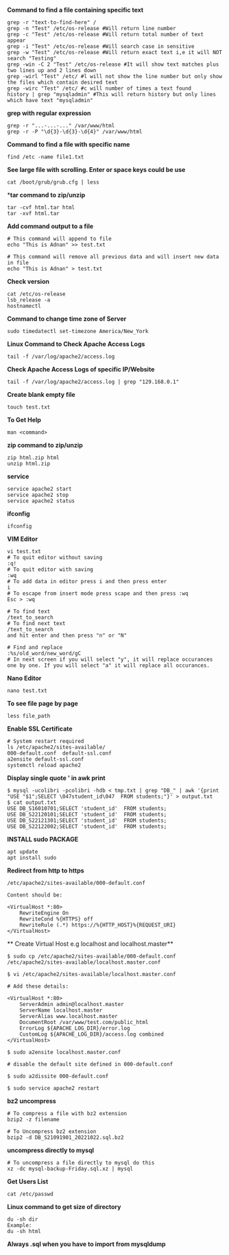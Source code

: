 **Command to find a file containing specific text**
```
grep -r "text-to-find-here" /
grep -n "Test" /etc/os-release #Will return line number
grep -c "Test" /etc/os-release #Will return total number of text appear
grep -i "Test" /etc/os-release #Will search case in sensitive
grep -w "Test" /etc/os-release #Will return exact text i,e it will NOT search "Testing"
grep -win -C 2 "Test" /etc/os-release #It will show text matches plus two lines up and 2 lines down
grep -wirl "Test" /etc/ #l will not show the line number but only show the files which contain desired text
grep -wirc "Test" /etc/ #c will number of times a text found
history | grep "mysqladmin" #This will return history but only lines which have text "mysqladmin"
```


**grep with regular expression**
```
grep -r "...-...-..." /var/www/html
grep -r -P "\d{3}-\d{3}-\d{4}" /var/www/html
```


**Command to find a file with specific name**
```
find /etc -name file1.txt
```

**See large file with scrolling. Enter or space keys could be use**
```
cat /boot/grub/grub.cfg | less
```

***tar command to zip/unzip**
```
tar -cvf html.tar html
tar -xvf html.tar
```

**Add command output to a file**
```
# This command will append to file
echo "This is Adnan" >> test.txt

# This command will remove all previous data and will insert new data in file
echo "This is Adnan" > test.txt
```

**Check version**
```
cat /etc/os-release
lsb_release -a
hostnamectl
```

**Command to change time zone of Server**
```
sudo timedatectl set-timezone America/New_York
```
**Linux Command to Check Apache Access Logs**
```
tail -f /var/log/apache2/access.log
```
**Check Apache Access Logs of specific IP/Website**
```
tail -f /var/log/apache2/access.log | grep "129.168.0.1"
```
**Create blank empty file**
```
touch test.txt
```
**To Get Help**
```
man <command>
```
**zip command to zip/unzip**
```
zip html.zip html
unzip html.zip
```
**service**
```
service apache2 start
service apache2 stop
service apache2 status
```
**ifconfig**
```
ifconfig
```

**VIM Editor**
```
vi test.txt
# To quit editor without saving
:q!
# To quit editor with saving
:wq
# To add data in editor press i and then press enter
i
# To escape from insert mode press scape and then press :wq
Esc > :wq

# To find text
/text_to_search
# To find next text
/text_to_search
and hit enter and then press "n" or "N"

# Find and replace
:%s/old_word/new_word/gC
# In next screen if you will select "y", it will replace occurances one by one. If you will select "a" it will replace all occurances.
```
**Nano Editor**
```
nano test.txt
```
**To see file page by page**
```
less file_path
```
**Enable SSL Certificate**
```
# System restart required
ls /etc/apache2/sites-available/
000-default.conf  default-ssl.conf
a2ensite default-ssl.conf
systemctl reload apache2
```
**Display single quote ' in awk print**
```
$ mysql -ucolibri -pcolibri -hdb < tmp.txt | grep "DB_" | awk '{print "USE "$1";SELECT \047student_id\047  FROM students;"}' > output.txt
$ cat output.txt
USE DB_S16010701;SELECT 'student_id'  FROM students;
USE DB_S22120101;SELECT 'student_id'  FROM students;
USE DB_S22121301;SELECT 'student_id'  FROM students;
USE DB_S22122002;SELECT 'student_id'  FROM students;
```

**INSTALL sudo PACKAGE**
```
apt update
apt install sudo
```


**Redirect from http to https**
```
/etc/apache2/sites-available/000-default.conf

Content should be:

<VirtualHost *:80>
    RewriteEngine On
    RewriteCond %{HTTPS} off
    RewriteRule (.*) https://%{HTTP_HOST}%{REQUEST_URI}
</VirtualHost>
```

**  Create Virtual Host e.g localhost and localhost.master**
```
$ sudo cp /etc/apache2/sites-available/000-default.conf /etc/apache2/sites-available/localhost.master.conf

$ vi /etc/apache2/sites-available/localhost.master.conf

# Add these details:

<VirtualHost *:80>
    ServerAdmin admin@localhost.master
    ServerName localhost.master
    ServerAlias www.localhost.master
    DocumentRoot /var/www/test.com/public_html
    ErrorLog ${APACHE_LOG_DIR}/error.log
    CustomLog ${APACHE_LOG_DIR}/access.log combined
</VirtualHost>

$ sudo a2ensite localhost.master.conf

# disable the default site defined in 000-default.conf

$ sudo a2dissite 000-default.conf

$ sudo service apache2 restart
```

**bz2 uncompress**
```
# To compress a file with bz2 extension
bzip2 -z filename

# To Uncompress bz2 extension
bzip2 -d DB_S21091901_20221022.sql.bz2
```

**uncompress directly to mysql**
```
# To uncompress a file directly to mysql do this
xz -dc mysql-backup-Friday.sql.xz | mysql
```

**Get Users List**
```
cat /etc/passwd
```

**Linux command to get size of directory**
```
du -sh dir
Example:
du -sh html
```

**Always .sql when you have to import from mysqldump**
